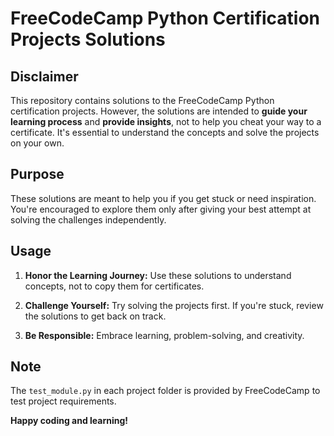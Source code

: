 # FreeCodeCamp Python Certification Projects Solutions

## Disclaimer

This repository contains solutions to the FreeCodeCamp Python certification projects. However, the solutions are intended to **guide your learning process** and **provide insights**, not to help you cheat your way to a certificate. It's essential to understand the concepts and solve the projects on your own.

## Purpose

These solutions are meant to help you if you get stuck or need inspiration. You're encouraged to explore them only after giving your best attempt at solving the challenges independently.

## Usage

1. **Honor the Learning Journey:** Use these solutions to understand concepts, not to copy them for certificates.

2. **Challenge Yourself:** Try solving the projects first. If you're stuck, review the solutions to get back on track.

3. **Be Responsible:** Embrace learning, problem-solving, and creativity.

## Note

The `test_module.py` in each project folder is provided by FreeCodeCamp to test project requirements.

**Happy coding and learning!**

